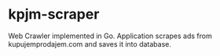 # kpjm-scraper
Web Crawler implemented in Go. Application scrapes ads from kupujemprodajem.com and saves it into database.
